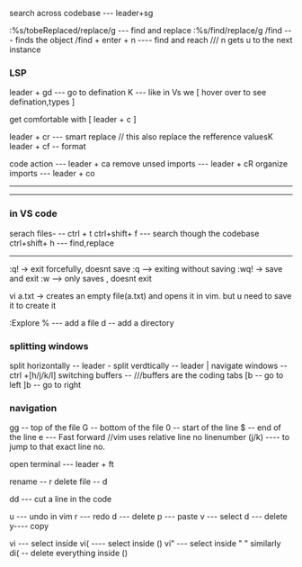 search across codebase --- leader+sg

:%s/tobeReplaced/replace/g --- find and replace 
:%s/find/replace/g
/find --- finds the object
/find + enter + n ---- find and reach /// n gets u to the next instance 

### LSP
leader + gd --- go to defination 
K --- like in Vs we [ hover over  to see defination,types ]

get comfortable with [ leader + c ]

leader + cr --- smart replace // this also replace the refference valuesK
leader + cf -- format

code action --- leader + ca
remove unsed imports --- leader + cR
organize imports --- leader + co

------------------------
---------------------------------------
### in VS code 
serach files- -- ctrl + t
ctrl+shift+ f --- search though the codebase
ctrl+shift+ h --- find,replace 

--------------------

:q!  -> exit forcefully, doesnt save 
:q --> exiting without saving
:wq! -> save and exit 
:w --> only saves , doesnt exit

vi a.txt -> creates an empty file(a.txt) and opens it in vim. but u need to save it to create it 

:Explore
% --- add a file
d -- add a directory

### splitting windows
split horizontally -- leader -
split verdtically -- leader |
navigate windows -- ctrl +[h/j/k/l]
switching buffers --   ///buffers are the coding tabs 
[b -- go to left
]b -- go to right 

### navigation
gg -- top of the file 
G -- bottom of the file 
0 -- start of the line 
$ -- end of the line 
e --- Fast forward 
//vim uses relative line no
linenumber (j/k) ---- to jump to that exact line no.

open terminal --- leader + ft 

rename -- r
delete file -- d

dd --- cut  a line in the code

u --- undo in vim
r --- redo 
d --- delete
p --- paste
v --- select 
d --- delete
y---- copy

vi --- select inside 
vi( ---- select inside ()
vi" --- select inside " "
similarly 
di( -- delete everything inside ()




